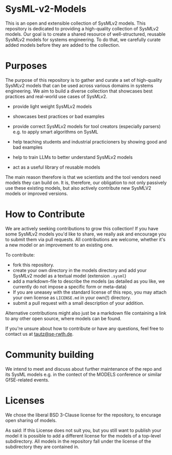 # SysML-v2-Models

This is an open and extensible collection of SysMLv2 models. This repository is
dedicated to providing a high-quality collection of SysMLv2 models. Our goal is
to create a shared resource of well-structured, reusable SysMLv2 models for
systems engineering. To do that, we carefully curate added models before they
are added to the collection. 

# Purposes
 
The purpose of this repository is to gather and curate a set of high-quality
SysMLv2 models that can be used across various domains in systems engineering.
We aim to build a diverse collection that showcases best practices and
real-world use cases of SysMLv2. 

* provide light weight SysMLv2 models 

* showcases best practices or bad examples

* provide correct SysMLv2 models for tool creators (especially parsers) e.g. to
apply smart algorithms on SysML 

* help teaching students and industrial practicioners by showing good and bad
  examples 
  
* help to train LLMs to better understand SysMLv2 models

* act as a useful library of reusable models

The main reason therefore is that we scientists and the tool vendors need models
they can build on. It is, therefore, our obligation to not only passively use
these existing models, but also actively contribute new SysMLV2 models or
improved versions. 

# How to Contribute

We are actively seeking contributions to grow this collection! If you have some
SysMLv2 models you'd like to share, we really ask and encourage you to submit
them via pull requests. All contributions are welcome, whether it's a new model
or an improvement to an existing one. 

To contribute:

* fork this repository.
* create your own directory in the models directory and add your SysMLv2 model as a textual model
  (extension `.sysml`) 
* add a markdown-file to describe the models (as detailed as you like, we
  currently do not impose a specific form or meta-data)
* If you are uneasey with the standard license of this repo, you may attach your
  own license as `LICENSE.md` in your own(!) directory. 
* submit a pull request with a small description of your addition.

Alternative contributions might also just be a markdown file containing a link
to any other open source, where models can be found.

If you're unsure about how to contribute or have any questions, feel free to
contact us at tautz@se-rwth.de. 

# Community building

We intend to meet and discuss about further maintenance of the repo and its
SysML models e.g. in the contect of the MODELS conference or similar
GfSE-related events. 

# Licenses

We chose the liberal BSD 3-Clause license for the repository, to encurage open sharing of
models. 

As said: If this License does not suit you, but you still want to publish your
model it is possible to add a different license for the models of a top-level
subdirectory. All models in the repository fall under the license of the
subdirectory they are contained in. 


